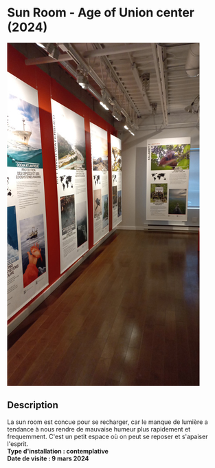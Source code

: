 # Sun Room - Age of Union center (2024)
![photo](media/lieu_expo_sun_room.jpg)
## Description 
La sun room est concue pour se recharger, car le manque de lumière a tendance à nous rendre
de mauvaise humeur plus rapidement et frequemment. C'est un petit espace où on peut se reposer 
et s'apaiser l'esprit. <br>
**Type d'installation : contemplative** <br>
**Date de visite : 9 mars 2024**
